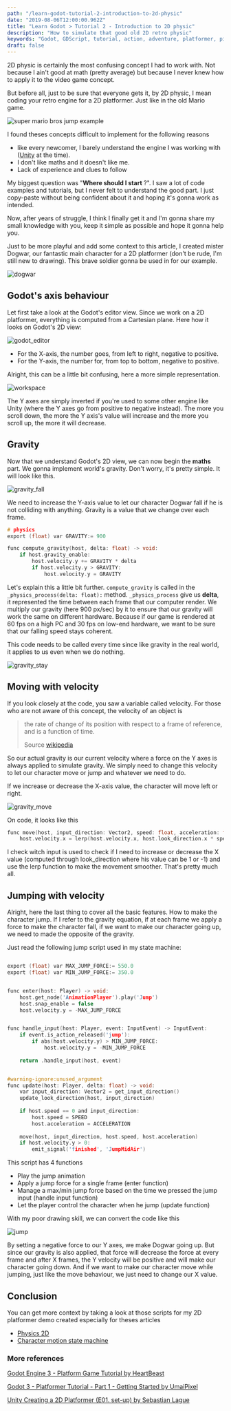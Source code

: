 ```yaml
---
path: "/learn-godot-tutorial-2-introduction-to-2d-physic"
date: "2019-08-06T12:00:00.962Z"
title: "Learn Godot > Tutorial 2 - Introduction to 2D physic"
description: "How to simulate that good old 2D retro physic"
keywords: "Godot, GDScript, tutorial, action, adventure, platformer, pixel art, physic, kinematic"
draft: false
---
```


2D physic is certainly the most confusing concept I had to work with. Not because I ain't good at math (pretty average) but because I never knew how to apply it to the video game concept. 

But before all, just to be sure that everyone gets it, by 2D physic, I mean coding your retro engine for a 2D platformer. Just like in the old Mario game.

![super mario bros jump example](./super_mario_bros.png)

I found theses concepts difficult to implement for the following reasons

- like every newcomer, I barely understand the engine I was working with ([Unity](https://unity.com) at the time).
- I don't like maths and it doesn't like me.
- Lack of experience and clues to follow

My biggest question was "**Where should I start** ?". I saw a lot of code examples and tutorials, but I never felt to understand the good part. I just copy-paste without being confident about it and hoping it's gonna work as intended.

Now, after years of struggle, I think I finally get it and I'm gonna share my small knowledge with you, keep it simple as possible and hope it gonna help you.

Just to be more playful and add some context to this article, I created mister Dogwar, our fantastic main character for a 2D platformer (don't be rude, I'm still new to drawing). This brave soldier gonna be used in for our example.

![dogwar](./dogwar.png)

## Godot's axis behaviour 

Let first take a look at the Godot's editor view. Since we work on a 2D platformer, everything is computed from a Cartesian plane. Here how it looks on Godot's 2D view:

![godot_editor](./godot_editor.png)

- For the X-axis, the number goes, from left to right, negative to positive. 
- For the Y-axis, the number for, from top to bottom, negative to positive.

Alright, this can be a little bit confusing, here a more simple representation.

![workspace](./workspace.jpg)

The Y axes are simply inverted if you're used to some other engine like Unity (where the Y axes go from positive to negative instead). The more you scroll down, the more the Y axis's value will increase and the more you scroll up, the more it will decrease.

## Gravity

Now that we understand Godot's 2D view, we can now begin the **maths** part. We gonna implement world's gravity. Don't worry, it's pretty simple. It will look like this.

![gravity_fall](./gravity_fall.png)

We need to increase the Y-axis value to let our character Dogwar fall if he is not colliding with anything. Gravity is a value that we change over each frame. 

```c
# physics
export (float) var GRAVITY:= 900

func compute_gravity(host, delta: float) -> void:
	if host.gravity_enable:
		host.velocity.y += GRAVITY * delta
		if host.velocity.y > GRAVITY:
			host.velocity.y = GRAVITY
```

Let's explain this a little bit further. `compute_gravity` is called in the `_physics_process(delta: float):` method. `_physics_process` give us **delta**, it represented the time between each frame that our computer render. We multiply our gravity (here 900 px/sec) by it to ensure that our gravity will work the same on different hardware. Because if our game is rendered at 60 fps on a high PC and 30 fps on low-end hardware, we want to be sure that our falling speed stays coherent.

This code needs to be called every time since like gravity in the real world, it applies to us even when we do nothing.

![gravity_stay](./gravity_stay.png)



## Moving with velocity

If you look closely at the code, you saw a variable called velocity. For those who are not aware of this concept, the velocity of an object is

> the rate of change of its position with respect to a frame of reference, and is a function of time. 
>
> Source [wikipedia](https://en.wikipedia.org/wiki/Velocity)

So our actual gravity is our current velocity where a force on the Y axes is always applied to simulate gravity. We simply need to change this velocity to let our character move or jump and whatever we need to do.

If we increase or decrease the X-axis value, the character will move left or right.

![gravity_move](./gravity_move.png)



On code, it looks like this

```c
func move(host, input_direction: Vector2, speed: float, acceleration: float) -> void:
	host.velocity.x = lerp(host.velocity.x, host.look_direction.x * speed, acceleration) if input_direction else 0
```

I check witch input is used to check if I need to increase or decrease the X value (computed through look_direction where his value can be 1 or -1) and use the lerp function to make the movement smoother. That's pretty much all.

## Jumping with velocity

Alright, here the last thing to cover all the basic features. How to make the character jump. If I refer to the gravity equation, if at each frame we apply a force to make the character fall, if we want to make our character going up, we need to made the opposite of the gravity.

Just read the following jump script used in my state machine:

```c

export (float) var MAX_JUMP_FORCE:= 550.0
export (float) var MIN_JUMP_FORCE:= 350.0


func enter(host: Player) -> void:
	host.get_node('AnimationPlayer').play('Jump')
	host.snap_enable = false
	host.velocity.y = -MAX_JUMP_FORCE


func handle_input(host: Player, event: InputEvent) -> InputEvent:
	if event.is_action_released('jump'):
		if abs(host.velocity.y) > MIN_JUMP_FORCE: 
			host.velocity.y = -MIN_JUMP_FORCE
		
	return .handle_input(host, event)


#warning-ignore:unused_argument
func update(host: Player, delta: float) -> void:
	var input_direction: Vector2 = get_input_direction()
	update_look_direction(host, input_direction)
	
	if host.speed == 0 and input_direction:
		host.speed = SPEED
		host.acceleration = ACCELERATION
	
	move(host, input_direction, host.speed, host.acceleration)
	if host.velocity.y > 0:
		emit_signal('finished', 'JumpMidAir')
```

This script has 4 functions

- Play the jump animation
- Apply a jump force for a single frame (enter function)
- Manage a max/min jump force based on the time we pressed the jump input (handle input function)
- Let the player control the character when he jump (update function)

With my poor drawing skill, we can convert the code like this

![jump](./jump.png)



By setting a negative force to our Y axes, we make Dogwar going up. But since our gravity is also applied, that force will decrease the force at every frame and after X frames, the Y velocity will be positive and will make our character going down. And if we want to make our character move while jumping, just like the move behaviour, we just need to change our X value.



## Conclusion

You can get more context by taking a look at those scripts for my 2D platformer demo created especially for theses articles

- [Physics 2D](https://github.com/Levrault/godot-2d-action-adventure-platformer-demo/blob/master/demo/engine/Physics2D.gd) 
- [Character motion state machine](https://github.com/Levrault/godot-2d-action-adventure-platformer-demo/tree/master/demo/characters/player/states/motion)



### More references

[Godot Engine 3 - Platform Game Tutorial by HeartBeast](https://www.youtube.com/watch?v=wETY5_9kFtA&t=1393s) 

[Godot 3 - Platformer Tutorial - Part 1 - Getting Started by UmaiPixel](https://www.youtube.com/watch?v=MMsMtPVUtUE&t=1s)

[Unity Creating a 2D Platformer (E01. set-up) by Sebastian Lague](https://www.youtube.com/watch?v=MbWK8bCAU2w&t=2s)